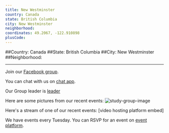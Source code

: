 ```yaml
---
title: New Westminster
country: Canada
state: British Columbia
city: New Westminster
neighborhood: 
coordinates: 49.2067, -122.910898
plusCode:
---
```


##Country: Canada
##State: British Columbia
##City: New Westminster
##Neighborhood: 
*****
Join our [Facebook group](https://www.facebook.com/groups/free.code.camp.new.westminster).

You can chat with us on [chat app]().

Our Group leader is [leader]()

Here are some pictures from our recent events:
![study-group-image]()

Here's a stream of one of our recent events:
[video hosting platform embed]

We have events every Tuesday. You can RSVP for an event on [event platform]().
